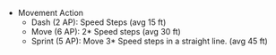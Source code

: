 - Movement Action
	- Dash (2 AP): Speed Steps (avg 15 ft)
	- Move (6 AP): 2* Speed steps (avg 30 ft)
	- Sprint (5 AP): Move 3* Speed steps in a straight line.  (avg 45  ft)